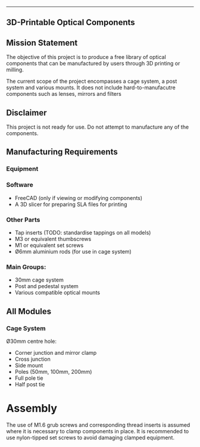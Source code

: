 -------------------------------
3D-Printable Optical Components
-------------------------------

## Mission Statement

The objective of this project is to produce a free library of optical components that can be manufactured by users through 3D printing or milling. 

The current scope of the project encompasses a cage system, a post system and various mounts. It does not include hard-to-manufacutre components such as lenses, mirrors and filters

## Disclaimer

This project is not ready for use. Do not attempt to manufacture any of the components.

## Manufacturing Requirements

### Equipment



### Software

- FreeCAD (only if viewing or modifying components)
- A 3D slicer for preparing SLA files for printing

### Other Parts

- Tap inserts (TODO: standardise tappings on all models)
- M3 or equivalent thumbscrews 
- M1 or equivalent set screws
- Ø6mm aluminium rods (for use in cage system)

### Main Groups:

- 30mm cage system
- Post and pedestal system
- Various compatible optical mounts

## All Modules

### Cage System

Ø30mm centre hole:

- Corner junction and mirror clamp
- Cross junction
- Side mount
- Poles (50mm, 100mm, 200mm)
- Full pole tie
- Half post tie

# Assembly

The use of M1.6 grub screws and corresponding thread inserts is assumed where it is necessary to clamp components in place. It is recommended to use nylon-tipped set screws to avoid damaging clamped equipment.

